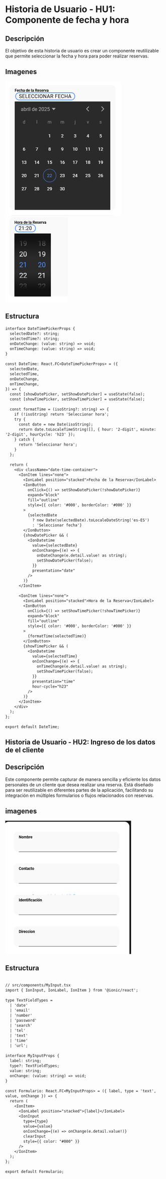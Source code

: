 # Historia de Usuario - HU1: Componente de fecha y hora

## Descripción

El objetivo de esta historia de usuario es crear un componente reutilizable que permite seleccionar la fecha y hora para poder realizar reservas. 
## Imagenes
![Fecha](imagenes/image.png)
![Hora](imagenes/image1.png)

## Estructura

```tsx
interface DateTimePickerProps {
  selectedDate?: string;
  selectedTime?: string;
  onDateChange: (value: string) => void;
  onTimeChange: (value: string) => void;
}

const DateTime: React.FC<DateTimePickerProps> = ({
  selectedDate,
  selectedTime,
  onDateChange,
  onTimeChange,
}) => {
  const [showDatePicker, setShowDatePicker] = useState(false);
  const [showTimePicker, setShowTimePicker] = useState(false);

  const formatTime = (isoString?: string) => {
    if (!isoString) return 'Seleccionar hora';
    try {
      const date = new Date(isoString);
      return date.toLocaleTimeString([], { hour: '2-digit', minute: '2-digit', hourCycle: 'h23' });
    } catch {
      return 'Seleccionar hora';
    }
  };

  return (
    <div className="date-time-container">
      <IonItem lines="none">
        <IonLabel position="stacked">Fecha de la Reserva</IonLabel>
        <IonButton
          onClick={() => setShowDatePicker(!showDatePicker)}
          expand="block"
          fill="outline"
          style={{ color: '#000', borderColor: '#000' }}
        >
          {selectedDate
            ? new Date(selectedDate).toLocaleDateString('es-ES')
            : 'Seleccionar fecha'}
        </IonButton>
        {showDatePicker && (
          <IonDatetime
            value={selectedDate}
            onIonChange={(e) => {
              onDateChange(e.detail.value! as string);
              setShowDatePicker(false);
            }}
            presentation="date"
          />
        )}
      </IonItem>

      <IonItem lines="none">
        <IonLabel position="stacked">Hora de la Reserva</IonLabel>
        <IonButton
          onClick={() => setShowTimePicker(!showTimePicker)}
          expand="block"
          fill="outline"
          style={{ color: '#000', borderColor: '#000' }}
        >
          {formatTime(selectedTime)}
        </IonButton>
        {showTimePicker && (
          <IonDatetime
            value={selectedTime}
            onIonChange={(e) => {
              onTimeChange(e.detail.value! as string);
              setShowTimePicker(false);
            }}
            presentation="time"
            hour-cycle="h23"
          />
        )}
      </IonItem>
    </div>
  );
};

export default DateTime;
```


## Historia de Usuario - HU2: Ingreso de los datos de el cliente

## Descripción 
Este componente permite capturar de manera sencilla y eficiente los datos personales de un cliente que desea realizar una reserva. Está diseñado para ser reutilizable en diferentes partes de la aplicación, facilitando su integración en múltiples formularios o flujos relacionados con reservas.

## imagenes

![Cliente](imagenes/image3.png)

## Estructura

```tsx

// src/components/MyInput.tsx
import { IonInput, IonLabel, IonItem } from '@ionic/react';

type TextFieldTypes =
  | 'date'
  | 'email'
  | 'number'
  | 'password'
  | 'search'
  | 'tel'
  | 'text'
  | 'time'
  | 'url';

interface MyInputProps {
  label: string;
  type?: TextFieldTypes;
  value: string;
  onChange: (value: string) => void;
}

const Formulario: React.FC<MyInputProps> = ({ label, type = 'text', value, onChange }) => {
  return (
    <IonItem>
      <IonLabel position="stacked">{label}</IonLabel>
      <IonInput
        type={type}
        value={value}
        onIonChange={(e) => onChange(e.detail.value!)}
        clearInput
        style={{ color: "#000" }}
      />
    </IonItem>
  );
};

export default Formulario;
```



